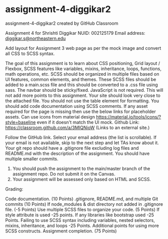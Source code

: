 # assignment-4-diggikar2
assignment-4-diggikar2 created by GitHub Classroom

Assignment 4 for Shrishti Diggikar
NUID: 002125179
Email address: diggikar.s@northeastern.edu

Add layout for Assignment 3 web page as per the mock image and convert all CSS to SCSS syntax.

The goal of this assignment is to learn about CSS positioning, Grid layout / Flexbox, SCSS features like variables, mixins, inheritance, loops, functions, math operations, etc.
SCSS should be organized in multiple files based on UI features, common elements, and themes.
These SCSS files should be added to a main.scss file and this should be converted to a .css file using sass.
The navbar should be sticky/fixed.
JavaScript is not required. This will not add more points to this assignment.
Your site should look very close to the attached file.
You should not use the table element for formatting.
You should add code documentation using SCSS comments.
If any asset required for the page is missing then use the below links for placeholder assets.
Can use icons from material design https://material.io/tools/icons/?style=baseline even if it doesn't match the UI mock.
Github Link:  https://classroom.github.com/a/3MIQNioW (Links to an external site.)

Follow the GitHub link.
Select your email address (the list is scrollable). If your email is not available, skip to the next step and let TAs know about it.
Your git repo should have a .gitignore file excluding log files and README.md with the description of the assignment.
You should have multiple smaller commits.
1. You should push the assignment to the main/master branch of the assignment repo. Do not submit it on the Canvas.
2. Your assignment will be assessed only based on HTML and SCSS.

Grading:

Code documentation. (10 Points)
.gitignore, README.md, and multiple Git commits (10 Points)
If node_modules & dist directory not added in .gitignore file. (-5 Points)
Use multiple SCSS files to organize your code. (5 Points)
If style attribute is used -25 points.
If any libraries like bootstrap used -25 Points.
Failing to use SCSS syntax including variables, nested selectors, mixins, inheritance, and loops  -25 Points.
Additional points for using more SCSS constructs.
Assignment completion. (75 Points)
